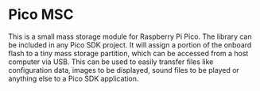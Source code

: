 # Pico MSC
This is a small mass storage module for Raspberry Pi Pico. The library can be included in any Pico SDK project. It will assign a portion of the onboard flash to a tiny mass storage partition, which can be accessed from a host computer via USB. This can be used to easily transfer files like configuration data, images to be displayed, sound files to be played or anything else to a Pico SDK application.